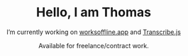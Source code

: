 <h1 align="center">Hello, I am Thomas</h1>
<p align="center">I’m currently working on <a href="https://worksoffline.app">worksoffline.app</a> and <a href="https://transcribejs.dev">Transcribe.js</a></p>
<p align="center">Available for freelance/contract work.</p>
